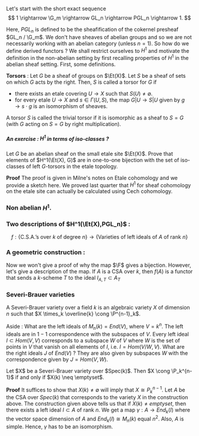 Let's start with the short exact sequence 
$$ 1 \rightarrow \G_m \rightarrow GL_n \rightarrow PGL_n \rightarrow 1. $$

Here, $PGL_n$ is defined to be the sheafification of the cokernel presheaf $GL_n / \G_m$. We don't have sheaves of abelian groups and so we are not necessarily working with an abelian category (unless $n=1$). So how do we define derived functors ? We shall restrict ourselves to $H^1$ and motivate the definition in the non-abelian setting by first recalling properties of $H^1$ in the abelian sheaf setting.  First, some definitions.  

**Torsors** : Let $G$ be a sheaf of groups on $\Et(X)$. Let $S$ be a sheaf of sets on which $G$ acts by the right. Then, $S$ is called a torsor for $G$ if 
- there exists an etale covering $U \rightarrow X$ such that $S(U) \neq \emptyset$.
- for every etale $U \rightarrow X$ and $s \in \Gamma(U,S)$, the map $G|U \rightarrow S|U$ given by $g \rightarrow s \cdot g$ is an isomorphism of sheaves.

A torsor $S$ is called the trivial torsor if it is isomorphic as a sheaf to $S=G$ (with $G$ acting on $S=G$ by right multiplication). 

##### An exercise : $H^1$ in terms of iso-classes ? 

Let $G$ be an abelian sheaf on the small etale site $\Et(X)$. Prove that elements of $H^1(\Et(X), G)$ are in one-to-one bijection with the set of iso-classes of left $G$-torsors in the etale topology. 

**Proof** The proof is given in Milne's notes on Etale cohomology and we provide a sketch here. We proved last quarter that $H^1$ for sheaf cohomology on the etale site can actually be calculated using Cech cohomology. 


### Non abelian $H^1$. 

### Two descriptions of $H^1(\Et(X),PGL_n)$ :

$$ f : \{\text{C.S.A.'s over $k$ of degree $n$} \} \rightarrow \{\text{Varieties of left ideals of $A$ of rank $n$}\}  $$

### A geometric construction : 

Now we won't give a proof of why the map $\F$ gives a bijection. However, let's give a description of the map. If $A$ is a CSA over $k$, then $f(A)$ is a functor that sends a $k$-scheme $T$ to the ideal $I_{A,T} \subset A_T$

### Severi-Brauer varieties  

A Severi-Brauer variety over a field $k$ is an algebraic variety $X$ of dimension $n$ such that $X \times_k \overline{k} \cong \P^{n-1}_k$.

Aside : What are the left ideals of $M_n(k) = End(V)$, where $V=k^n$. The left ideals are in $1-1$ correspondence with the subspaces of $V$. Every left ideal $I \subset Hom(V,V)$ corresponds to a subspace $W$ of $V$ where $W$ is the set of points in $V$ that vanish on all elements of $I$, i.e. $I=Hom(V/W,V)$. What are the right ideals $J$ of $End(V)$ ? They are also given by subspaces $W$ with the correspondence given by $J = Hom(V,W)$.


<div class="corollary">
Let $X$ be a Severi-Brauer variety over $Spec(k)$. Then $X \cong \P_k^{n-1}$ if and only if $X(k) \neq \emptyset$.
</div>

**Proof** It suffices to show that $X(k) \neq \emptyset$ will imply that $X \cong P_k^{n-1}$. Let $A$ be the CSA over $Spec(k)$ that corresponds to the variety $X$ in the construction above. The construction given above tells us that if $X(k) \neq emptyset$, then there exists a left ideal $I \subset A$ of rank $n$.  We get a map $\gamma : A \rightarrow End_k(I)$ where the vector space dimension of $A$ and $End_k(I) \cong M_n(k)$ equal $n^2$. Also, $A$ is simple. Hence, $\gamma$ has to be an isomorphism.  
